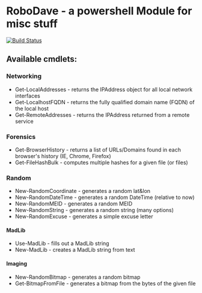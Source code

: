 # RoboDave - a powershell Module for misc stuff
[![Build Status](https://h2net.visualstudio.com/RoboDave/_apis/build/status/DBHeise.RoboDave?branchName=master)](https://h2net.visualstudio.com/RoboDave/_build/latest?definitionId=1&branchName=master)



## Available cmdlets:
### Networking
* Get-LocalAddresses - returns the IPAddress object for all local network interfaces
* Get-LocalhostFQDN - returns the fully qualified domain name (FQDN) of the local host
* Get-RemoteAddresses - returns the IPAddress returned from a remote service
### Forensics
* Get-BrowserHistory - returns a list of URLs/Domains found in each browser's history (IE, Chrome, Firefox)
* Get-FileHashBulk - computes multiple hashes for a given file (or files)
### Random
* New-RandomCoordinate - generates a random lat&lon 
* New-RandomDateTime - generates a random DateTime (relative to now)
* New-RandomMEID - generates a random MEID
* New-RandomString - generates a random string (many options)
* New-RandomExcuse - generates a simple excuse letter
#### MadLib
* Use-MadLib - fills out a MadLib string
* New-MadLib - creates a MadLib string from text
#### Imaging
* New-RandomBitmap - generates a random bitmap
* Get-BitmapFromFile - generates a bitmap from the bytes of the given file